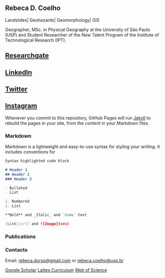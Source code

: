 ## Rebeca D. Coelho
Landslides| Geohazards| Geomorphology| GIS

Geographer, MSc. in Physical Geography at the University of São Paulo (USP) and Student Researcher of the New Talent Program of the Institute of Technological Research (IPT). 

## [Researchgate](https://www.researchgate.net/profile/Rebeca_Coelho2)
## [LinkedIn](https://www.linkedin.com/in/rebeca-dur%C3%A7o-coelho-35b699159)
## [Twitter](https://www.twitter.com/RebecaDurso)
## [Instagram](https://instagram.com/rebeca.durso)



Whenever you commit to this repository, GitHub Pages will run [Jekyll](https://jekyllrb.com/) to rebuild the pages in your site, from the content in your Markdown files.

### Markdown

Markdown is a lightweight and easy-to-use syntax for styling your writing. It includes conventions for

```markdown
Syntax highlighted code block

# Header 1
## Header 2
### Header 3

- Bulleted
- List

1. Numbered
2. List

**Bold** and _Italic_ and `Code` text

[Link](url) and ![Image](src)
```

### Publications


### Contacts

Email: rebeca.durso@gmail.com or rebeca.coelho@usp.br

[Google Scholar](https://scholar.google.com.br/citations?hl=pt-BR&user=H17um_wAAAAJ)
[Lattes Curriculum](http://lattes.cnpq.br/6253625584264789)
[Web of Science](https://publons.com/researcher/3131939/rebeca-durco-coelho)


